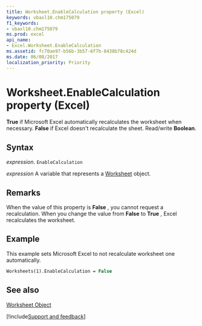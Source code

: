 ```yaml
---
title: Worksheet.EnableCalculation property (Excel)
keywords: vbaxl10.chm175079
f1_keywords:
- vbaxl10.chm175079
ms.prod: excel
api_name:
- Excel.Worksheet.EnableCalculation
ms.assetid: fc70ae97-b56b-3b57-6f7b-8438b78c424d
ms.date: 06/08/2017
localization_priority: Priority
---
```



# Worksheet.EnableCalculation property (Excel)

 **True** if Microsoft Excel automatically recalculates the worksheet when necessary. **False** if Excel doesn't recalculate the sheet. Read/write **Boolean**.


## Syntax

_expression_. `EnableCalculation`

_expression_ A variable that represents a [Worksheet](./Excel.Worksheet.md) object.


## Remarks

When the value of this property is  **False** , you cannot request a recalculation. When you change the value from **False** to **True** , Excel recalculates the worksheet.


## Example

This example sets Microsoft Excel to not recalculate worksheet one automatically.


```vb
Worksheets(1).EnableCalculation = False
```


## See also


[Worksheet Object](Excel.Worksheet.md)

[!include[Support and feedback](~/includes/feedback-boilerplate.md)]